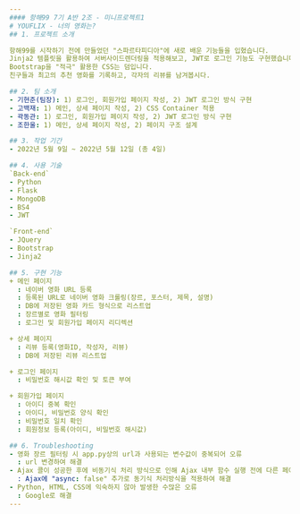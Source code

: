 ```yaml
---
#### 항해99 7기 A반 2조 - 미니프로젝트1  
# YOUFLIX - 너의 영화는?  
## 1. 프로젝트 소개

항해99를 시작하기 전에 만들었던 "스파르타피디아"에 새로 배운 기능들을 입혔습니다.  
Jinja2 템플릿을 활용하여 서버사이드렌더링을 적용해보고, JWT로 로그인 기능도 구현했습니다.  
Bootstrap을 "적극" 활용한 CSS는 덤입니다.  
친구들과 최고의 추천 영화를 기록하고, 각자의 리뷰를 남겨봅시다.  

## 2. 팀 소개
- 기현준(팀장): 1) 로그인, 회원가입 페이지 작성, 2) JWT 로그인 방식 구현  
- 고백재: 1) 메인, 상세 페이지 작성, 2) CSS Container 적용  
- 곽동관: 1) 로그인, 회원가입 페이지 작성, 2) JWT 로그인 방식 구현  
- 조한울: 1) 메인, 상세 페이지 작성, 2) 페이지 구조 설계  

## 3. 작업 기간
- 2022년 5월 9일 ~ 2022년 5월 12일 (총 4일)

## 4. 사용 기술
`Back-end`  
- Python
- Flask
- MongoDB
- BS4
- JWT

`Front-end`
- JQuery
- Bootstrap
- Jinja2

## 5. 구현 기능
+ 메인 페이지  
  : 네이버 영화 URL 등록  
  : 등록된 URL로 네이버 영화 크롤링(장르, 포스터, 제목, 설명)  
  : DB에 저장된 영화 카드 형식으로 리스트업  
  : 장르별로 영화 필터링  
  : 로그인 및 회원가입 페이지 리디렉션  

+ 상세 페이지  
  : 리뷰 등록(영화ID, 작성자, 리뷰)  
  : DB에 저장된 리뷰 리스트업  

+ 로그인 페이지  
  : 비밀번호 해시값 확인 및 토큰 부여  

+ 회원가입 페이지  
  : 아이디 중복 확인  
  : 아이디, 비밀번호 양식 확인  
  : 비밀번호 일치 확인  
  : 회원정보 등록(아이디, 비밀번호 해시값)  

## 6. Troubleshooting  
- 영화 장르 필터링 시 app.py상의 url과 사용되는 변수값이 중복되어 오류  
  : url 변경하여 해결  
- Ajax 콜이 성공한 후에 비동기식 처리 방식으로 인해 Ajax 내부 함수 실행 전에 다른 페이지로 넘어가는 오류  
  : Ajax에 "async: false" 추가로 동기식 처리방식을 적용하여 해결  
- Python, HTML, CSS에 익숙하지 않아 발생한 수많은 오류  
  : Google로 해결  
---
```

